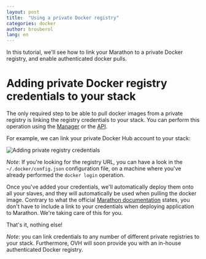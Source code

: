 ```yaml
---
layout: post
title:  "Using a private Docker registry"
categories: docker
author: brouberol
lang: en
---
```


In this tutorial, we'll see how to link your Marathon to a private Docker registry, and enable authenticated docker pulls.

# Adding private Docker registry credentials to your stack

The only required step to be able to pull docker images from a private registry is linking the registry credentials to your stack. You can perform this operation using the [Manager](https://www.ovh.com/manager/sunrise/containers/index.html#/containers) or the [API](https://api.ovh.com/console/#/caas/containers/%7BserviceName%7D/registry/credentials#POST).

For example, we can link your private Docker Hub account to your stack:

![Adding private registry credentials](/kb/images/2016-11-07-using-a-private-registry/private-registry.png)

*Note*: If you're looking for the registry URL, you can have a look in the `~/.docker/config.json` configuration file, on a machine where you've already performed the `docker login` operation.

Once you've added your credentials, we'll automatically deploy them onto all your slaves, and they will automatically be used when pulling the docker image. Contrary to what the official [Marathon documentation](https://mesosphere.github.io/marathon/docs/native-docker-private-registry.html) states, you don't have to include a link to your credentials when deploying application to Marathon. We're taking care of this for you.

That's it, nothing else!

*Note*: you can link credentials to any number of different private registries to your stack. Furthermore, OVH will soon provide you with an in-house authenticated Docker registry.

